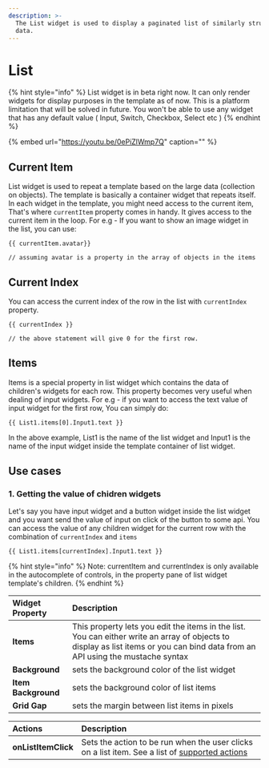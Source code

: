 ```yaml
---
description: >-
  The List widget is used to display a paginated list of similarly structured
  data.
---
```


# List

{% hint style="info" %}
List widget is in beta right now. It can only render widgets for display purposes in the template as of now. This is a platform limitation that will be solved in future. You won't be able to use any widget that has any default value \( Input, Switch, Checkbox, Select etc \)
{% endhint %}

{% embed url="https://youtu.be/0ePiZlWmp7Q" caption="" %}

## Current Item

List widget is used to repeat a template based on the large data \(collection on objects\). The template is basically a container widget that repeats itself. In each widget in the template, you might need access to the current item, That's where `currentItem` property comes in handy. It gives access to the current item in the loop. For e.g - If you want to show an image widget in the list, you can use:

```text
{{ currentItem.avatar}}

// assuming avatar is a property in the array of objects in the items
```

## Current Index

You can access the current index of the row in the list with `currentIndex` property.

```text
{{ currentIndex }}

// the above statement will give 0 for the first row.
```

## Items

Items is a special property in list widget which contains the data of children's widgets for each row. This property becomes very useful when dealing of input widgets. For e.g - if you want to access the text value of input widget for the first row, You can simply do:

```text
{{ List1.items[0].Input1.text }}
```

In the above example, List1 is the name of the list widget and Input1 is the name of the input widget inside the template container of list widget.

## Use cases

### 1. Getting the value of chidren widgets

Let's say you have input widget and a button widget inside the list widget and you want send the value of input on click of the button to some api. You can access the value of any children widget for the current row with the combination of `currentIndex` and `items`

```text
{{ List1.items[currentIndex].Input1.text }}
```

{% hint style="info" %}
Note: currentItem and currentIndex is only available in the autocomplete of controls, in the property pane of list widget template's children.
{% endhint %}

| Widget Property | Description |
| :--- | :--- |
| **Items** | This property lets you edit the items in the list. You can either write an array of objects to display as list items or you can bind data from an API using the mustache syntax |
| **Background** | sets the background color of the list widget |
| **Item Background** | sets the background color of list items |
| **Grid Gap** | sets the margin between list items in pixels |

| Actions | Description |
| :--- | :--- |
| **onListItemClick** | Sets the action to be run when the user clicks on a list item. See a list of [supported actions](../core-concepts/writing-code/appsmith-framework.md) |

